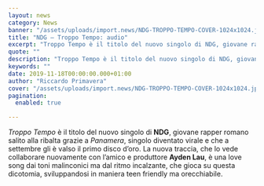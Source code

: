 ```yaml
---
layout: news
category: News
banner: "/assets/uploads/import.news/NDG-TROPPO-TEMPO-COVER-1024x1024.jpg"
title: "NDG – Troppo Tempo: audio"
excerpt: "Troppo Tempo è il titolo del nuovo singolo di NDG, giovane rapper romano salito alla ribalta grazie a Panamera, singolo diventato virale e che a settembre gli è valso il primo disco d’oro. La nuova traccia, che lo vede collaborare nuovamente con l’amico e produttore Ayden Lau, è una love song dai toni malinconici ma [&hellip"
quote: ""
description: "Troppo Tempo è il titolo del nuovo singolo di NDG, giovane rapper romano salito alla ribalta grazie a Panamera, singolo diventato virale e che a settembre gli è valso il primo disco d’oro. La nuova traccia, che lo vede collaborare nuovamente con l’amico e produttore Ayden Lau, è una love song dai toni malinconici ma [&hellip"
keywords: ""
date: 2019-11-18T00:00:00.000+01:00
author: "Riccardo Primavera"
cover: "/assets/uploads/import.news/NDG-TROPPO-TEMPO-COVER-1024x1024.jpg"
pagination:
  enabled: true

---
```


_Troppo Tempo_ è il titolo del nuovo singolo di **NDG**, giovane rapper romano salito alla ribalta grazie a _Panamera_, singolo diventato virale e che a settembre gli è valso il primo disco d’oro. La nuova traccia, che lo vede collaborare nuovamente con l’amico e produttore **Ayden Lau**, è una love song dai toni malinconici ma dal ritmo incalzante, che gioca su questa dicotomia, sviluppandosi in maniera teen friendly ma orecchiabile.